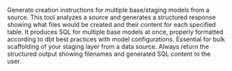 Generate creation instructions for multiple base/staging models from a source. This tool analyzes a source and generates a structured response showing what files would be created and their content for each specified table. It produces SQL for multiple base models at once, properly formatted according to dbt best practices with model configurations. Essential for bulk scaffolding of your staging layer from a data source. Always return the structured output showing filenames and generated SQL content to the user.